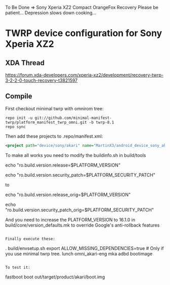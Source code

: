 To Be Done => Sony Xperia XZ2 Compact OrangeFox Recovery
Please be patient... Depression slows down cooking...

TWRP device configuration for Sony Xperia XZ2
==============
## XDA Thread

https://forum.xda-developers.com/xperia-xz2/development/recovery-twrp-3-2-2-0-touch-recovery-t3821597

## Compile

First checkout minimal twrp with omnirom tree:

```
repo init -u git://github.com/minimal-manifest-twrp/platform_manifest_twrp_omni.git -b twrp-8.1
repo sync
```

Then add these projects to .repo/manifest.xml:

```xml
<project path="device/sony/akari" name="MartinX3/android_device_sony_akari" remote="github" revision="android-9.0" />
```

To make all works you need to modify the buildinfo.sh in build/tools


echo "ro.build.version.release=$PLATFORM_VERSION"

echo "ro.build.version.security_patch=$PLATFORM_SECURITY_PATCH"


to


echo "ro.build.version.release_orig=$PLATFORM_VERSION"

echo "ro.build.version.security_patch_orig=$PLATFORM_SECURITY_PATCH"


And you need to increase the PLATFORM_VERSION to 16.1.0 in build/core/version_defaults.mk to override Google's anti-rollback features

```

Finally execute these:

```
. build/envsetup.sh
export ALLOW_MISSING_DEPENDENCIES=true # Only if you use minimal twrp tree.
lunch omni_akari-eng 
mka adbd bootimage 
```

To test it:

```
fastboot boot out/target/product/akari/boot.img
```
